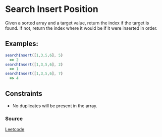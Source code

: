 # Search Insert Position

Given a sorted array and a target value, return the index if the target is found. If not, return the index where it would be if it were inserted in order. 

## Examples:

```javascript
searchInsert([1,3,5,6], 5)
  => 2
searchInsert([1,3,5,6], 2)
  => 1
searchInsert([1,3,5,6], 7)
  => 4
```

## Constraints
- No duplicates will be present in the array.

### Source
[Leetcode](https://leetcode.com/problems/search-insert-position/)

